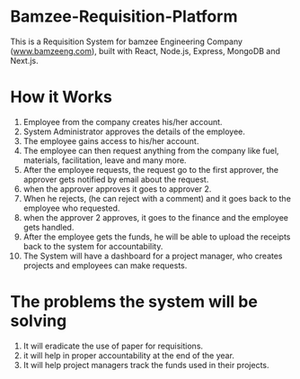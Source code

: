 # Bamzee-Requisition-Platform

This is a Requisition System for bamzee Engineering Company (www.bamzeeng.com), built with React, Node.js, Express, MongoDB and Next.js.

# How it Works
1. Employee from the company creates his/her account.
2. System Administrator approves the details of the employee.
3. The employee gains access to his/her account.
4. The employee can then request anything from the company like fuel, materials, facilitation, leave and many more.
5. After the employee requests, the request go to the first approver, the approver gets notified by email about the request.
6. when the approver approves it goes to approver 2.
7. When he rejects, (he can reject with a comment) and it goes back to the employee who requested.
8. when the approver 2 approves, it goes to the finance and the employee gets handled.
9. After the employee gets the funds, he will be able to upload the receipts back to the system for accountability.
10. The System will have a dashboard for a project manager, who creates projects and employees can make requests.

# The problems the system will be solving
1. It will eradicate the use of paper for requisitions.
2. it will help in proper accountability at the end of the year.
3. It will help project managers track the funds used in their projects.
